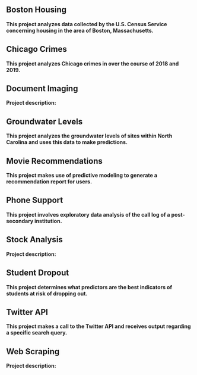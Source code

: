 <h2 class="headline">Boston Housing</h2>

<p class="box"><strong>This project analyzes data collected by the U.S. Census Service concerning housing in the area of Boston, Massachusetts. </strong> </p>

<h2 class="headline">Chicago Crimes</h2>

<p class="box"><strong>This project analyzes Chicago crimes in over the course of 2018 and 2019.</strong> </p>

<h2 class="headline">Document Imaging</h2>

<p class="box"><strong>Project description:</strong> </p>

<h2 class="headline">Groundwater Levels</h2>

<p class="box"><strong>This project analyzes the groundwater levels of sites within North Carolina and uses this data to make predictions.</strong> </p>

<h2 class="headline">Movie Recommendations</h2>

<p class="box"><strong>This project makes use of predictive modeling to generate a recommendation report for users.</strong> </p>

<h2 class="headline">Phone Support</h2>

<p class="box"><strong>This project involves exploratory data analysis of the call log of a post-secondary institution.</strong> </p>

<h2 class="headline">Stock Analysis</h2>

<p class="box"><strong>Project description:</strong> </p>

<h2 class="headline">Student Dropout</h2>

<p class="box"><strong>This project determines what predictors are the best indicators of students at risk of dropping out.</strong> </p>

<h2 class="headline">Twitter API</h2>

<p class="box"><strong>This project makes a call to the Twitter API and receives output regarding a specific search query.</strong> </p>

<h2 class="headline">Web Scraping</h2>

<p class="box"><strong>Project description:</strong> </p>
